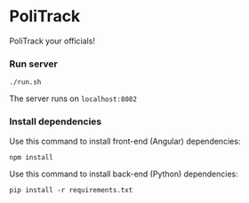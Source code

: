 # PoliTrack

PoliTrack your officials!

### Run server
```
./run.sh
```
The server runs on `localhost:8082`


### Install dependencies
Use this command to install front-end (Angular) dependencies:
```
npm install
```
Use this command to install back-end (Python) dependencies:
```
pip install -r requirements.txt
```
